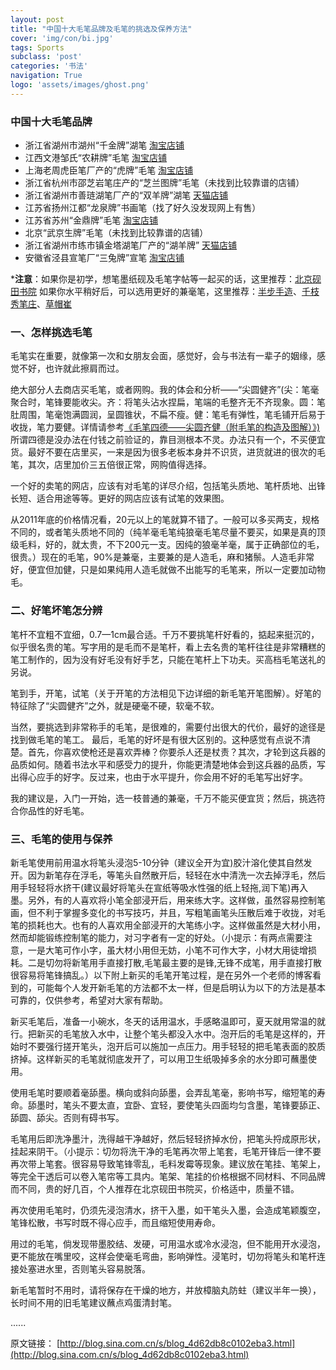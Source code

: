 ```yaml
---
layout: post
title: "中国十大毛笔品牌及毛笔的挑选及保养方法"
cover: 'img/con/bi.jpg'
tags: Sports
subclass: 'post'
categories: '书法'
navigation: True
logo: 'assets/images/ghost.png'
---
```


### 中国十大毛笔品牌
* 浙江省湖州市湖州“千金牌”湖笔 [淘宝店铺](https://chinahubi.taobao.com/)
* 江西文港邹氏“农耕牌”毛笔 [淘宝店铺](https://uher.taobao.com/)
* 上海老周虎臣笔厂产的“虎牌”毛笔 [淘宝店铺](https://shop103844840.taobao.com/)
* 浙江省杭州市邵芝岩笔庄产的“芝兰图牌”毛笔（未找到比较靠谱的店铺）
* 浙江省湖州市善琏湖笔厂产的“双羊牌”湖笔 [天猫店铺](https://lpbg.tmall.com/)
* 江苏省扬州江都“龙泉牌”书画笔（找了好久没发现网上有售）
* 江苏省苏州“金鼎牌”毛笔 [淘宝店铺](https://cwsd.taobao.com/)
* 北京“武京生牌”毛笔（未找到比较靠谱的店铺）
* 浙江省湖州市练市镇金塔湖笔厂产的“湖羊牌” [天猫店铺](https://huyang.tmall.com)
* 安徽省泾县宣笔厂“三兔牌”宣笔 [淘宝店铺](https://shop72671152.taobao.com/)

***注意**：如果你是初学，想笔墨纸砚及毛笔字帖等一起买的话，这里推荐：[北京砚田书院](https://yantiansy.taobao.com)
如果你水平稍好后，可以选用更好的兼毫笔，这里推荐：[半步手造](https://banbu168.taobao.com)、[千枝秀笔庄](https://qzxbz.taobao.com)、[草帽崔](https://zhibaotang8.taobao.com)

### 一、怎样挑选毛笔

毛笔实在重要，就像第一次和女朋友会面，感觉好，会与书法有一辈子的姻缘，感觉不好，也许就此擦肩而过。

绝大部分人去商店买毛笔，或者网购。我的体会和分析——“尖圆健齐”(尖：笔毫聚合时，笔锋要能收尖。齐：将笔头沾水捏扁，笔端的毛整齐无不齐现象。圆：笔肚周围，笔毫饱满圆润，呈圆锥状，不扁不瘦。健：笔毛有弹性，笔毛铺开后易于收拢，笔力要健。详情请参考[《毛笔四德——尖圆齐健（附毛笔的构造及图解）》)](http://blog.sina.com.cn/s/blog_4d62db8c0102vdr3.html)所谓四德是没办法在付钱之前验证的，靠目测根本不灵。办法只有一个，不买便宜货。最好不要在店里买，一来是因为很多老板本身并不识货，进货就进的很次的毛笔，其次，店里加价三五倍很正常，网购值得选择。

一个好的卖笔的网店，应该有对毛笔的详尽介绍，包括笔头质地、笔杆质地、出锋长短、适合用途等等。更好的网店应该有试笔的效果图。

从2011年底的价格情况看，20元以上的笔就算不错了。一般可以多买两支，规格不同的，或者笔头质地不同的（纯羊毫毛笔纯狼毫毛笔尽量不要买，如果是真的顶级毛料，好的，就太贵，不下200元一支。因纯的狼毫羊毫，属于正确部位的毛，很贵。）现在的毛笔，90%是兼毫，主要兼的是人造毛，麻和猪鬃。人造毛非常好，便宜但加健，只是如果纯用人造毛就做不出能写的毛笔来，所以一定要加动物毛。

### 二、好笔坏笔怎分辨

笔杆不宜粗不宜细，0.7—1cm最合适。千万不要挑笔杆好看的，掂起来挺沉的，似乎很名贵的笔。写字用的是毛而不是笔杆，看上去名贵的笔杆往往是非常糟糕的笔工制作的，因为没有好毛没有好手艺，只能在笔杆上下功夫。买高档毛笔送礼的另说。

笔到手，开笔，试笔（关于开笔的方法相见下边详细的新毛笔开笔图解）。好笔的特征除了“尖圆健齐”之外，就是硬毫不硬，软毫不软。

当然，要挑选到非常称手的毛笔，是很难的，需要付出很大的代价，最好的途径是找到做毛笔的笔工。
最后，毛笔的好坏是有很大区别的。这种感觉有点说不清楚。首先，你喜欢使枪还是喜欢弄棒？你要杀人还是杖责？其次，才轮到这兵器的品质如何。随着书法水平和感受力的提升，你能更清楚地体会到这兵器的品质，写出得心应手的好字。反过来，也由于水平提升，你会用不好的毛笔写出好字。

我的建议是，入门一开始，选一枝普通的兼毫，千万不能买便宜货；然后，挑选符合你品性的好毛笔。

### 三、毛笔的使用与保养

新毛笔使用前用温水将笔头浸泡5-10分钟（建议全开为宜)胶汁溶化使其自然发开。因为新笔存在浮毛，等笔头自然散开后，轻轻在水中清洗一次去掉浮毛，然后用手轻轻将水挤干(建议最好将笔头在宣纸等吸水性强的纸上轻拖,润下笔)再入墨。另外，有的人喜欢将小笔全部浸开后，用来练大字。这样做，虽然容易控制笔画，但不利于掌握多变化的书写技巧，并且，写粗笔画笔头压散后难于收拢，对毛笔的损耗也大。也有的人喜欢用全部浸开的大笔练小字。这样做虽然是大材小用，然而却能锻练控制笔的能力，对习字者有一定的好处。（小提示：有两点需要注意，一是大笔可作小字，虽大材小用但无妨，小笔不可作大字，小材大用徒增损耗。二是切勿将新笔用手直接打散,毛笔最主要的是锋,无锋不成笔，用手直接打散很容易将笔锋搞乱。）以下附上新买的毛笔开笔过程，是在另外一个老师的博客看到的，可能每个人发开新毛笔的方法都不太一样，但是启明认为以下的方法是基本可靠的，仅供参考，希望对大家有帮助。

新买毛笔后，准备一小碗水，冬天的话用温水，手感略温即可，夏天就用常温的就行。把新买的毛笔放入水中，让整个笔头都没入水中。泡开后的毛笔是这样的，开始时不要强行搓开笔头，泡开后可以施加一点压力。用手轻轻的把毛笔表面的胶质挤掉。这样新买的毛笔就彻底发开了，可以用卫生纸吸掉多余的水分即可蘸墨使用。

使用毛笔时要顺着毫舔墨。横向或斜向舔墨，会弄乱笔毫，影响书写，缩短笔的寿命。舔墨时，笔头不要太直，宜卧、宜轻，要使笔头四面均匀含墨，笔锋要舔正、舔圆、舔尖。否则有碍书写。

毛笔用后即洗净墨汁，洗得越干净越好，然后轻轻挤掉水份，把笔头捋成原形状，挂起来阴干。（小提示：切勿将洗干净的毛笔再次带上笔套，毛笔开锋后一律不要再次带上笔套。很容易导致笔锋零乱，毛料发霉等现象。建议放在笔挂、笔架上，等完全干透后可以卷入笔帘等工具内。笔架、笔挂的价格根据不同材料、不同品牌而不同，贵的好几百，个人推荐在北京砚田书院买，价格适中，质量不错。

再次使用毛笔时，仍须先浸泡清水，挤干入墨，如干笔头入墨，会造成笔颖腹空，笔锋松散，书写时既不得心应手，而且缩短使用寿命。

用过的毛笔，倘发现带墨胶结、发硬，可用温水或冷水浸泡，但不能用开水浸泡，更不能放在嘴里咬，这样会使毫毛弯曲，影响弹性。浸笔时，切勿将笔头和笔杆连接处塞进水里，否则笔头容易脱落。

新毛笔暂时不用时，请将保存在干燥的地方，并放樟脑丸防蛀（建议半年一换），长时间不用的旧毛笔建议蘸点鸡蛋清封笔。

......


原文链接： [http://blog.sina.com.cn/s/blog_4d62db8c0102eba3.html](http://blog.sina.com.cn/s/blog_4d62db8c0102eba3.html)
